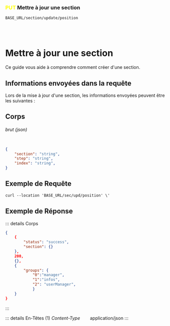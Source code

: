 ### <span style="color:yellow">PUT</span> Mettre à jour une section

````
BASE_URL/section/update/position
````

<br/> <br/> 

# Mettre à jour une section
Ce guide vous aide à comprendre comment créer d'une section.


## Informations envoyées dans la requête

Lors de la mise à jour d'une section, les informations envoyées peuvent être les suivantes :


## Corps

###### brut (json)


```json

{
    "section": "string",
    "step": "string",
    "index": "string",
}
```

## Exemple de Requête

```txt
curl --location 'BASE_URL/sec/upd/position' \'

```


## Exemple de Réponse

::: details Corps  

```json
{
    {
        "status": "success",
        "section": {}
    },
    200,
    {},
    {
        "groups": {
            "0":"manager", 
            "1":"infos",
            "2": "userManager",
            }
    }
}
```
:::


::: details En-Têtes (1)
 *Content-Type*    &nbsp;&nbsp;&nbsp;&nbsp;&nbsp;&nbsp;     application/json
:::
